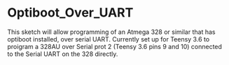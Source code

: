 # Optiboot_Over_UART

This sketch will allow programming of an Atmega 328 or similar that has optiboot installed, over serial UART. Currently set up for Teensy 3.6 to proigram a 328AU over Serial prot 2 (Teensy 3.6 pins 9 and 10) connected to the Serial UART on the 328 directly.


